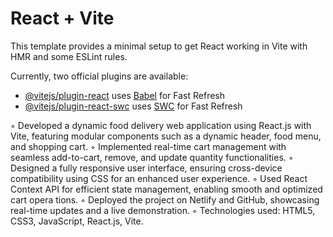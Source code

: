 # React + Vite

This template provides a minimal setup to get React working in Vite with HMR and some ESLint rules.

Currently, two official plugins are available:

- [@vitejs/plugin-react](https://github.com/vitejs/vite-plugin-react/blob/main/packages/plugin-react/README.md) uses [Babel](https://babeljs.io/) for Fast Refresh
- [@vitejs/plugin-react-swc](https://github.com/vitejs/vite-plugin-react-swc) uses [SWC](https://swc.rs/) for Fast Refresh

◦ Developed a dynamic food delivery web application using React.js with Vite, featuring modular
 components such as a dynamic header, food menu, and shopping cart.
 ◦ Implemented real-time cart management with seamless add-to-cart, remove, and update quantity
 functionalities.
 ◦ Designed a fully responsive user interface, ensuring cross-device compatibility using CSS for an
 enhanced user experience.
 ◦ Used React Context API for efficient state management, enabling smooth and optimized cart opera
tions.
 ◦ Deployed the project on Netlify and GitHub, showcasing real-time updates and a live demonstration.
 ◦ Technologies used: HTML5, CSS3, JavaScript, React.js, Vite.
